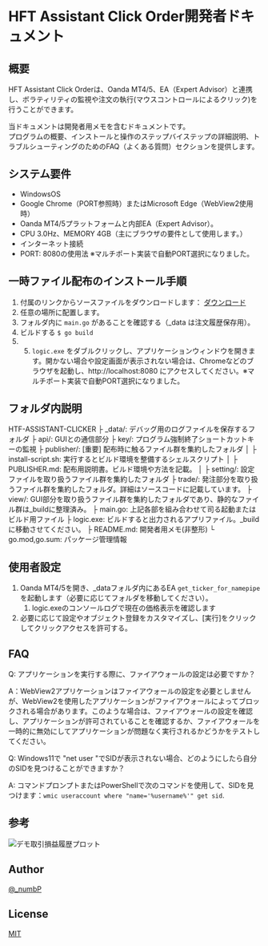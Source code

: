 # HFT Assistant Click Order開発者ドキュメント

## 概要
HFT Assistant Click Orderは、Oanda MT4/5、EA（Expert Advisor）と連携し、ボラティリティの監視や注文の執行(マウスコントロールによるクリック)を行うことができます。

当ドキュメントは開発者用メモを含むドキュメントです。  
プログラムの概要、インストールと操作のステップバイステップの詳細説明、トラブルシューティングのためのFAQ（よくある質問）セクションを提供します。

## システム要件
- WindowsOS
- Google Chrome（PORT参照時）またはMicrosoft Edge（WebView2使用時）
- Oanda MT4/5プラットフォームと内部EA（Expert Advisor）。
- CPU 3.0Hz、MEMORY 4GB（主にブラウザの要件として使用します。）
- インターネット接続
- PORT: 8080の使用法 ※マルチポート実装で自動PORT選択になりました。

## 一時ファイル配布のインストール手順
1. 付属のリンクからソースファイルをダウンロードします： [ダウンロード](https://github.com/go-numb/hft-assistant-clicker)
2. 任意の場所に配置します。
3. フォルダ内に `main.go` があることを確認する（_data は注文履歴保存用）。
4. ビルドする `$ go build` 
5. 5. `logic.exe` をダブルクリックし、アプリケーションウィンドウを開きます。開かない場合や設定画面が表示されない場合は、Chromeなどのブラウザを起動し、http://localhost:8080 にアクセスしてください。※マルチポート実装で自動PORT選択になりました。


## フォルダ内説明
HTF-ASSISTANT-CLICKER
├ _data/: デバッグ用のログファイルを保存するフォルダ
├ api/: GUIとの通信部分
├ key/: プログラム強制終了ショートカットキーの監視
├ publisher/: [重要] 配布時に触るファイル群を集約したフォルダ
│ ├ install-script.sh: 実行するとビルド環境を整備するシェルスクリプト
│ ├ PUBLISHER.md: 配布用説明書。ビルド環境や方法を記載。
│
├ setting/: 設定ファイルを取り扱うファイル群を集約したフォルダ
├ trade/: 発注部分を取り扱うファイル群を集約したフォルダ。詳細はソースコードに記載しています。
├ view/: GUI部分を取り扱うファイル群を集約したフォルダであり、静的なファイル群は_buildに整理済み。
├ main.go: 上記各部を組み合わせて司る起動またはビルド用ファイル
├ logic.exe: ビルドすると出力されるアプリファイル。_buildに移動させてください。
├ README.md: 開発者用メモ(非整形)
└ go.mod,go.sum: パッケージ管理情報


## 使用者設定
1. Oanda MT4/5を開き、_dataフォルダ内にあるEA `get_ticker_for_namepipe` を起動します（必要に応じてフォルダを移動してください）。
   1. logic.exeのコンソールログで現在の価格表示を確認します
2. 必要に応じて設定やオブジェクト登録をカスタマイズし、[実行]をクリックしてクリックアクセスを許可する。

## FAQ
Q: アプリケーションを実行する際に、ファイアウォールの設定は必要ですか？

A：WebView2アプリケーションはファイアウォールの設定を必要としませんが、WebView2を使用したアプリケーションがファイアウォールによってブロックされる場合があります。このような場合は、ファイアウォールの設定を確認し、アプリケーションが許可されていることを確認するか、ファイアウォールを一時的に無効にしてアプリケーションが問題なく実行されるかどうかをテストしてください。

Q: Windows11で "net user "でSIDが表示されない場合、どのようにしたら自分のSIDを見つけることができますか？

A: コマンドプロンプトまたはPowerShellで次のコマンドを使用して、SIDを見つけます：`wmic useraccount where "name='%username%'" get sid`.

## 参考

![デモ取引損益履歴プロット](https://github.com/go-numb/hft-assistant-clicker/blob/images/demo.jpg)

## Author

[@_numbP](https://twitter.com/_numbP)

## License

[MIT](https://github.com/go-numb/hft-assistant-clicker/blob/master/LICENSE)